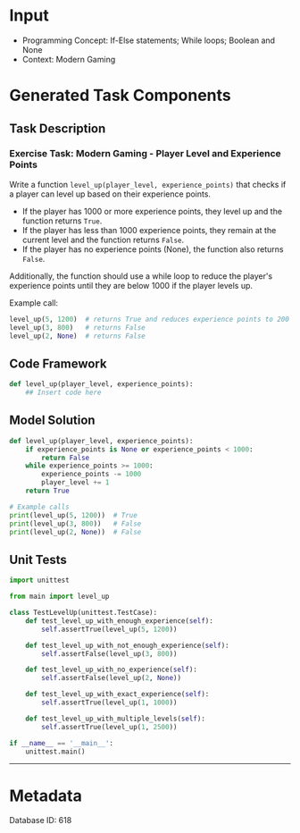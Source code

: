 # Input
- Programming Concept: If-Else statements; While loops; Boolean and None
- Context: Modern Gaming

# Generated Task Components
## Task Description
### Exercise Task: Modern Gaming - Player Level and Experience Points

Write a function `level_up(player_level, experience_points)` that checks if a player can level up based on their experience points. 

- If the player has 1000 or more experience points, they level up and the function returns `True`.
- If the player has less than 1000 experience points, they remain at the current level and the function returns `False`.
- If the player has no experience points (None), the function also returns `False`.

Additionally, the function should use a while loop to reduce the player's experience points until they are below 1000 if the player levels up.

Example call:
```python
level_up(5, 1200)  # returns True and reduces experience points to 200
level_up(3, 800)   # returns False
level_up(2, None)  # returns False
```

## Code Framework
```python
def level_up(player_level, experience_points):
    ## Insert code here
```

## Model Solution
```python
def level_up(player_level, experience_points):
    if experience_points is None or experience_points < 1000:
        return False
    while experience_points >= 1000:
        experience_points -= 1000
        player_level += 1
    return True

# Example calls
print(level_up(5, 1200))  # True
print(level_up(3, 800))   # False
print(level_up(2, None))  # False
```

## Unit Tests
```python
import unittest

from main import level_up

class TestLevelUp(unittest.TestCase):
    def test_level_up_with_enough_experience(self):
        self.assertTrue(level_up(5, 1200))

    def test_level_up_with_not_enough_experience(self):
        self.assertFalse(level_up(3, 800))

    def test_level_up_with_no_experience(self):
        self.assertFalse(level_up(2, None))

    def test_level_up_with_exact_experience(self):
        self.assertTrue(level_up(1, 1000))

    def test_level_up_with_multiple_levels(self):
        self.assertTrue(level_up(1, 2500))

if __name__ == '__main__':
    unittest.main()
```
___
# Metadata
Database ID: 618
